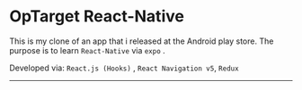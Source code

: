 # OpTarget React-Native 



This is my clone of an app that i released at the Android play store.
The purpose is to learn `React-Native` via `expo` .


Developed via: `React.js (Hooks)` , `React Navigation v5`, `Redux`

<hr>

